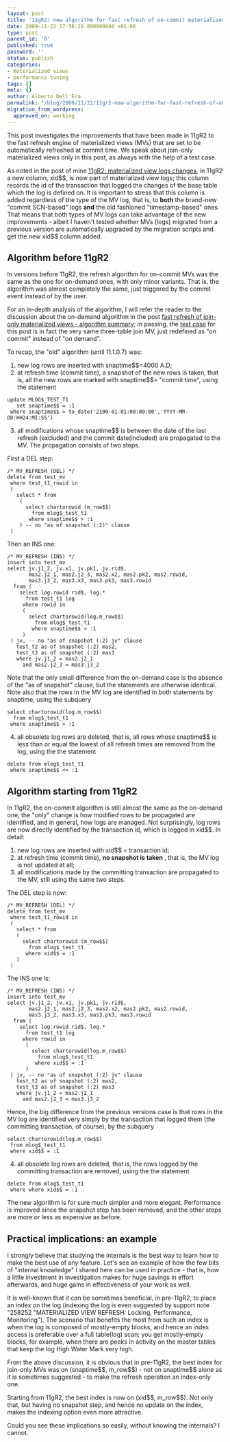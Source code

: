 ```yaml
---
layout: post
title: '11gR2: new algorithm for fast refresh of on-commit materialized views'
date: 2009-11-22 17:56:28.000000000 +01:00
type: post
parent_id: '0'
published: true
password: ''
status: publish
categories:
- materialized views
- performance tuning
tags: []
meta: {}
author: Alberto Dell'Era
permalink: "/blog/2009/11/22/11gr2-new-algorithm-for-fast-refresh-of-on-commit-materialized-views/"
migration_from_wordpress:
  approved_on: working
---
```

This post investigates the improvements that have been made in 11gR2 to the fast refresh engine of materialized views (MVs) that are set to be automatically refreshed at commit time. We speak about join-only materialized views only in this post, as always with the help of a test case.

As noted in the post of mine [11gR2: materialized view logs changes](/blog/2009/11/03/11gr2-materialized-view-logs-changes/), in 11gR2 a new column, xid\$\$, is now part of materialized view logs; this column records the id of the transaction that logged the changes of the base table which the log is defined on. It is important to stress that this column is added regardless of the type of the MV log, that is, to **both** the brand-new "commit SCN-based" logs **and** the old fashioned "timestamp-based" ones. That means that both types of MV logs can take advantage of the new improvements - albeit I haven't tested whether MVs (logs) migrated from a previous version are automatically upgraded by the migration scripts and get the new xid\$\$ column added.

## Algorithm before 11gR2

In versions before 11gR2, the refresh algorithm for on-commit MVs was the same as the one for on-demand ones, with only minor variants. That is, the algorithm was almost completely the same, just triggered by the commit event instead of by the user.

For an in-depth analysis of the algorithm, I will refer the reader to the discussion about the on-demand algorithm in the post [fast refresh of join-only materialized views - algorithm summary](/blog/2009/08/04/fast-refresh-of-join-only-materialized-views-algorithm-summary/); in passing, the [test case](/assets/files/2009/11/11gr2_join_mv_on_commit.zip) for this post is in fact the very same three-table join MV, just redefined as "on commit" instead of "on demand". 

To recap, the "old" algorithm (until 11.1.0.7) was:

1) new log rows are inserted with snaptime\$\$=4000 A.D;  
2) at refresh time (commit time), a snapshot of the new rows is taken, that is, all the new rows are marked with snaptime\$\$= "commit time", using the statement  
```plsql  
update MLOG$_TEST_T1  
   set snaptime$$ = :1  
 where snaptime$$ > to_date('2100-01-01:00:00:00','YYYY-MM-DD:HH24:MI:SS')  
``` 
3) all modifications whose snaptime\$\$ is between the date of the last refresh (excluded) and the commit date(included) are propagated to the MV. The propagation consists of two steps.  

First a DEL step:  
```plsql  
/* MV_REFRESH (DEL) */  
delete from test_mv  
 where test_t1_rowid in  
 (  
   select * from  
    (  
      select chartorowid (m_row$$)  
        from mlog$_test_t1  
       where snaptime$$ > :1  
    ) -- no "as of snapshot (:2)" clause  
 )  
```  

Then an INS one:  
```plsql
/* MV_REFRESH (INS) */  
insert into test_mv  
select jv.j1_2, jv.x1, jv.pk1, jv.rid$,  
       mas2.j2_1, mas2.j2_3, mas2.x2, mas2.pk2, mas2.rowid,  
       mas3.j3_2, mas3.x3, mas3.pk3, mas3.rowid  
  from (  
    select log.rowid rid$, log.*  
      from test_t1 log  
     where rowid in  
     (  
       select chartorowid(log.m_row$$)  
         from mlog$_test_t1  
        where snaptime$$ > :1  
     )  
 ) jv, -- no "as of snapshot (:2) jv" clause  
   test_t2 as of snapshot (:2) mas2,  
   test_t3 as of snapshot (:2) mas3  
   where jv.j1_2 = mas2.j2_1  
     and mas2.j2_3 = mas3.j3_2  
```

Note that the only small difference from the on-demand case is the absence of the "as of snapshot" clause, but the statements are otherwise identical. Note also that the rows in the MV log are identified in both statements by snaptime, using the subquery  
```plsql 
select chartorowid(log.m_row$$)  
  from mlog$_test_t1  
 where snaptime$$ > :1  
``` 
4) all obsolete log rows are deleted, that is, all rows whose snaptime\$\$ is less than or equal the lowest of all refresh times are removed from the log, using the the statement  
```plsql 
delete from mlog$_test_t1  
 where snaptime$$ <= :1  
```

## Algorithm starting from 11gR2

In 11gR2, the on-commit algorithm is still almost the same as the on-demand one; the "only" change is how modified rows to be propagated are identified, and in general, how logs are managed. Not surprisingly, log rows are now directly identified by the transaction id, which is logged in xid\$\$. 
In detail:

1) new log rows are inserted with xid\$\$ = transaction id;  
2) at refresh time (commit time), **no snapshot is taken** , that is, the MV log is not updated at all;  
3) all modifications made by the committing transaction are propagated to the MV, still using the same two steps.

The DEL step is now:  
```plsql 
/* MV_REFRESH (DEL) */  
delete from test_mv  
 where test_t1_rowid in  
 (  
   select * from  
   (  
     select chartorowid (m_row$$)  
       from mlog$_test_t1  
      where xid$$ = :1  
   )  
 )  
```

The INS one is:  
```plsql  
/* MV_REFRESH (INS) */  
insert into test_mv  
select jv.j1_2, jv.x1, jv.pk1, jv.rid$,  
       mas2.j2_1, mas2.j2_3, mas2.x2, mas2.pk2, mas2.rowid,  
       mas3.j3_2, mas3.x3, mas3.pk3, mas3.rowid  
  from (  
    select log.rowid rid$, log.*  
      from test_t1 log  
     where rowid in  
      (  
        select chartorowid(log.m_row$$)  
          from mlog$_test_t1  
         where xid$$ = :1  
      )  
 ) jv, -- no "as of snapshot (:2) jv" clause  
   test_t2 as of snapshot (:2) mas2,  
   test_t3 as of snapshot (:2) mas3  
   where jv.j1_2 = mas2.j2_1  
     and mas2.j2_3 = mas3.j3_2  
```

Hence, the big difference from the previous versions case is that rows in the MV log are identified very simply by the transaction that logged them (the committing transaction, of course), by the subquery  
```plsql
select chartorowid(log.m_row$$)  
 from mlog$_test_t1  
 where xid$$ = :1  
```  
4) all obsolete log rows are deleted, that is, the rows logged by the committing transaction are removed, using the the statement  
```plsql
delete from mlog$_test_t1  
 where where xid$$ = :1  
```

The new algorithm is for sure much simpler and more elegant. Performance is improved since the snapshot step has been removed, and the other steps are more or less as expensive as before.

## Practical implications: an example

I strongly believe that studying the internals is the best way to learn how to make the best use of any feature. Let's see an example of how the few bits of "internal knowledge" I shared here can be used in practice - that is, how a little investment in investigation makes for huge savings in effort afterwards, and huge gains in effectiveness of your work as well.

It is well-known that it can be sometimes beneficial, in pre-11gR2, to place an index on the log (indexing the log is even suggested by support note "258252 "MATERIALIZED VIEW REFRESH: Locking, Performance, Monitoring"). The scenario that benefits the most from such an index is when the log is composed of mostly-empty blocks, and hence an index access is preferable over a full table(log) scan; you get mostly-empty blocks, for example, when there are peeks in activity on the master tables that keep the log High Water Mark very high.

From the above discussion, it is obvious that in pre-11gR2, the best index for join-only MVs was on (snaptime\$\$, m\_row\$\$) - not on snaptime\$\$ alone as it is sometimes suggested - to make the refresh operation an index-only one.

Starting from 11gR2, the best index is now on (xid\$\$, m\_row\$\$). Not only that, but having no snapshot step, and hence no update on the index, makes the indexing option even more attractive.

Could you see these implications so easily, without knowing the internals? I cannot.
